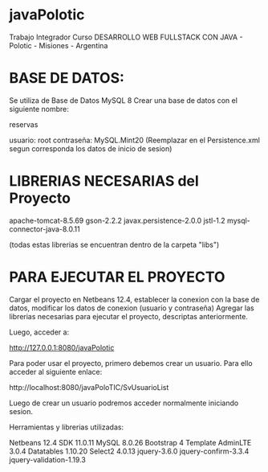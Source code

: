 # javaPolotic

Trabajo Integrador Curso DESARROLLO WEB FULLSTACK CON JAVA - Polotic - Misiones - Argentina

# BASE DE DATOS:

Se utiliza de Base de Datos MySQL 8
Crear una base de datos con el siguiente nombre:

reservas

usuario:    root
contraseña: MySQL.Mint20 
(Reemplazar en el Persistence.xml segun corresponda los datos de inicio de sesion)


# LIBRERIAS NECESARIAS del Proyecto
apache-tomcat-8.5.69
gson-2.2.2
javax.persistence-2.0.0
jstl-1.2
mysql-connector-java-8.0.11

(todas estas librerias se encuentran dentro de la carpeta "libs")


# PARA EJECUTAR EL PROYECTO

Cargar el proyecto en Netbeans 12.4, establecer la conexion con la base de datos, modificar los datos de conexion (usuario y contraseña)
Agregar las librerias necesarias para ejecutar el proyecto, descriptas anteriormente.

Luego, acceder a:

http://127.0.0.1:8080/javaPolotic

Para poder usar el proyecto, primero debemos crear un usuario. Para ello acceder al siguiente enlace:

http://localhost:8080/javaPoloTIC/SvUsuarioList

Luego de crear un usuario podremos acceder normalmente iniciando sesion.

Herramientas y librerias utilizadas:

Netbeans 12.4
SDK 11.0.11
MySQL 8.0.26
Bootstrap 4
Template AdminLTE 3.0.4
Datatables 1.10.20
Select2 4.0.13
jquery-3.6.0
jquery-confirm-3.3.4
jquery-validation-1.19.3
